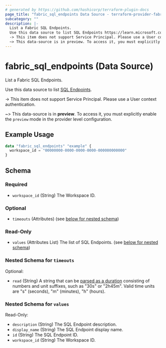 ```yaml
---
# generated by https://github.com/hashicorp/terraform-plugin-docs
page_title: "fabric_sql_endpoints Data Source - terraform-provider-fabric"
subcategory: ""
description: |-
  List a Fabric SQL Endpoints.
  Use this data source to list SQL Endpoints https://learn.microsoft.com/fabric/data-warehouse/data-warehousing#sql-analytics-endpoint-of-the-lakehouse.
  -> This item does not support Service Principal. Please use a User context authentication.
  ~> This data-source is in preview. To access it, you must explicitly enable the preview mode in the provider level configuration.
---
```


# fabric_sql_endpoints (Data Source)

List a Fabric SQL Endpoints.

Use this data source to list [SQL Endpoints](https://learn.microsoft.com/fabric/data-warehouse/data-warehousing#sql-analytics-endpoint-of-the-lakehouse).

-> This item does not support Service Principal. Please use a User context authentication.

~> This data-source is in **preview**. To access it, you must explicitly enable the `preview` mode in the provider level configuration.

## Example Usage

```terraform
data "fabric_sql_endpoints" "example" {
  workspace_id = "00000000-0000-0000-0000-000000000000"
}
```

<!-- schema generated by tfplugindocs -->
## Schema

### Required

- `workspace_id` (String) The Workspace ID.

### Optional

- `timeouts` (Attributes) (see [below for nested schema](#nestedatt--timeouts))

### Read-Only

- `values` (Attributes List) The list of SQL Endpoints. (see [below for nested schema](#nestedatt--values))

<a id="nestedatt--timeouts"></a>

### Nested Schema for `timeouts`

Optional:

- `read` (String) A string that can be [parsed as a duration](https://pkg.go.dev/time#ParseDuration) consisting of numbers and unit suffixes, such as "30s" or "2h45m". Valid time units are "s" (seconds), "m" (minutes), "h" (hours).

<a id="nestedatt--values"></a>

### Nested Schema for `values`

Read-Only:

- `description` (String) The SQL Endpoint description.
- `display_name` (String) The SQL Endpoint display name.
- `id` (String) The SQL Endpoint ID.
- `workspace_id` (String) The Workspace ID.
